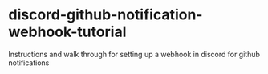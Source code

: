 # discord-github-notification-webhook-tutorial
Instructions and walk through for setting up a webhook in discord for github notifications

